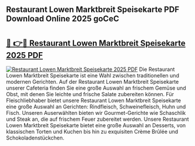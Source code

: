 ## Restaurant Lowen Marktbreit Speisekarte PDF Download Online 2025 goCeC

# <h2><a href="http://gc5yrs.nevu.top/?p=Restaurant+Lowen+Marktbreit+Speisekarte">🔗 👉🔴 Restaurant Lowen Marktbreit Speisekarte 2025 PDF</a></h2>

[![Restaurant Lowen Marktbreit Speisekarte 2025 PDF](https://i.imgur.com/dBaPXMq.png)](http://gc5yrs.nevu.top/?p=Restaurant+Lowen+Marktbreit+Speisekarte)
Die Restaurant Lowen Marktbreit Speisekarte ist eine Wahl zwischen traditionellen und modernen Gerichten. Auf der Restaurant Lowen Marktbreit Speisekarte unserer Cafeteria finden Sie eine große Auswahl an frischem Gemüse und Obst, mit denen Sie leichte und frische Salate zubereiten können. Für Fleischliebhaber bietet unsere Restaurant Lowen Marktbreit Speisekarte eine große Auswahl an Gerichten: Rindfleisch, Schweinefleisch, Huhn und Fisch. Unseren Auserwählten bieten wir Gourmet-Gerichte wie Schaschlik und Steak an, die auf frischem Feuer zubereitet werden. Unsere Restaurant Lowen Marktbreit Speisekarte bietet eine große Auswahl an Desserts, von klassischen Torten und Kuchen bis hin zu exquisiten Crème Brûlée und Schokoladenstückchen.
